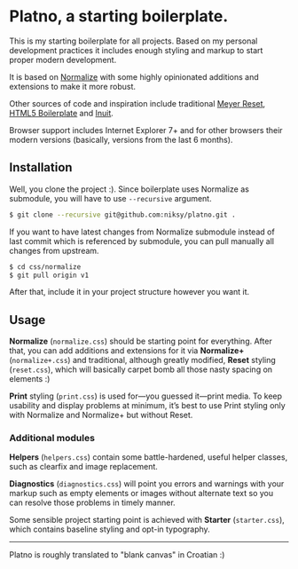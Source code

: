 # Platno, a starting boilerplate.

This is my starting boilerplate for all projects. Based on my personal development practices it includes enough styling and markup to start proper modern development.

It is based on [Normalize](http://necolas.github.com/normalize.css/) with some highly opinionated additions and extensions to make it more robust.

Other sources of code and inspiration include traditional [Meyer Reset](http://meyerweb.com/eric/tools/css/reset/), [HTML5 Boilerplate](http://html5boilerplate.com/) and [Inuit](http://inuitcss.com/).

Browser support includes Internet Explorer 7+ and for other browsers their modern versions (basically, versions from the last 6 months).

## Installation

Well, you clone the project :). Since boilerplate uses Normalize as submodule, you will have to use `--recursive` argument.

```bash
$ git clone --recursive git@github.com:niksy/platno.git .
```

If you want to have latest changes from Normalize submodule instead of last commit which is referenced by submodule, you can pull manually all changes from upstream.

```bash
$ cd css/normalize
$ git pull origin v1
```

After that, include it in your project structure however you want it.

## Usage

**Normalize** (`normalize.css`) should be starting point for everything. After that, you can add additions and extensions for it via **Normalize+** (`normalize+.css`) and traditional, although greatly modified, **Reset** styling (`reset.css`), which will basically carpet bomb all those nasty spacing on elements :)

**Print** styling (`print.css`) is used for—you guessed it—print media. To keep usability and display problems at minimum, it’s best to use Print styling only with Normalize and Normalize+ but without Reset.

### Additional modules

**Helpers** (`helpers.css`) contain some battle-hardened, useful helper classes, such as clearfix and image replacement.

**Diagnostics** (`diagnostics.css`) will point you errors and warnings with your markup such as empty elements or images without alternate text so you can resolve those problems in timely manner.

Some sensible project starting point is achieved with **Starter** (`starter.css`), which contains baseline styling and opt-in typography.

---

Platno is roughly translated to "blank canvas" in Croatian :)
